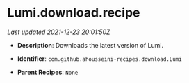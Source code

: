 # Lumi.download.recipe

_Last updated 2021-12-23 20:01:50Z_

- **Description**: Downloads the latest version of Lumi.

- **Identifier**: `com.github.ahousseini-recipes.download.Lumi`

- **Parent Recipes**: `None`
